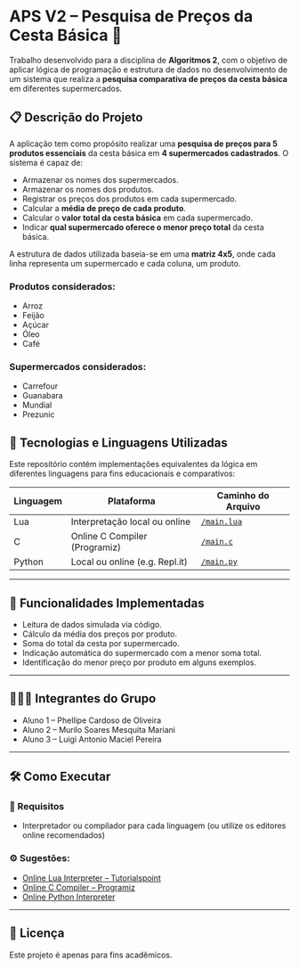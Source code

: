 # APS V2 – Pesquisa de Preços da Cesta Básica 🛒

Trabalho desenvolvido para a disciplina de **Algoritmos 2**, com o objetivo de aplicar lógica de programação e estrutura de dados no desenvolvimento de um sistema que realiza a **pesquisa comparativa de preços da cesta básica** em diferentes supermercados.

## 📋 Descrição do Projeto

A aplicação tem como propósito realizar uma **pesquisa de preços para 5 produtos essenciais** da cesta básica em **4 supermercados cadastrados**. O sistema é capaz de:

* Armazenar os nomes dos supermercados.
* Armazenar os nomes dos produtos.
* Registrar os preços dos produtos em cada supermercado.
* Calcular a **média de preço de cada produto**.
* Calcular o **valor total da cesta básica** em cada supermercado.
* Indicar **qual supermercado oferece o menor preço total** da cesta básica.

A estrutura de dados utilizada baseia-se em uma **matriz 4x5**, onde cada linha representa um supermercado e cada coluna, um produto.

### Produtos considerados:

* Arroz
* Feijão
* Açúcar
* Óleo
* Café

### Supermercados considerados:

* Carrefour
* Guanabara
* Mundial
* Prezunic

## 🧩 Tecnologias e Linguagens Utilizadas

Este repositório contém implementações equivalentes da lógica em diferentes linguagens para fins educacionais e comparativos:

| Linguagem | Plataforma                     | Caminho do Arquivo                        |
| --------- | ------------------------------ | ----------------------------------------- |
| Lua       | Interpretação local ou online  | [`/main.lua`](./main.lua)     |
| C         | Online C Compiler (Programiz)  | [`/main.c`](./main.c)             |
| Python    | Local ou online (e.g. Repl.it) | [`/main.py`](./main.py) |

---

## 📌 Funcionalidades Implementadas

* Leitura de dados simulada via código.
* Cálculo da média dos preços por produto.
* Soma do total da cesta por supermercado.
* Indicação automática do supermercado com a menor soma total.
* Identificação do menor preço por produto em alguns exemplos.

---

## 🧑‍🤝‍🧑 Integrantes do Grupo

* Aluno 1 – Phellipe Cardoso de Oliveira
* Aluno 2 – Murilo Soares Mesquita Mariani
* Aluno 3 – Luigi Antonio Maciel Pereira

---

## 🛠️ Como Executar

### 📌 Requisitos

* Interpretador ou compilador para cada linguagem (ou utilize os editores online recomendados)

### ⚙️ Sugestões:

* [Online Lua Interpreter – Tutorialspoint](https://www.tutorialspoint.com/execute_lua_online.php)
* [Online C Compiler – Programiz](https://www.programiz.com/c-programming/online-compiler/)
* [Online Python Interpreter](https://www.programiz.com/python-programming/online-compiler/)

---

## 📄 Licença

Este projeto é apenas para fins acadêmicos.

